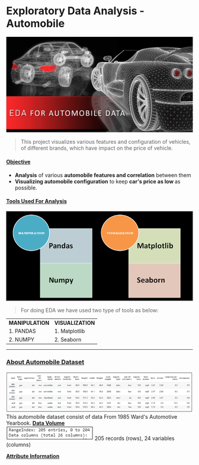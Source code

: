 # Exploratory Data Analysis - Automobile
![enter image description here](https://github.com/ankesh-verma/EDA-Automobile-Data/blob/main/image/HeadImage.jpg?raw=true)
> This project visualizes various features and configuration of vehicles, of different brands, which have impact on the price of vehicle.

#### <u>Objective</u>
  * <b> Analysis</b> of various <b>automobile features and correlation</b> between them
  * <b>Visualizing automobile configuration</b> to keep <b>car's price as low </b>as possible. 

####  <u>Tools Used For Analysis</u>
![EDA TOOLS](https://github.com/ankesh-verma/EDA-Automobile-Data/blob/main/image/Tool.PNG?raw=true)
> For doing EDA we have used two type of tools as below:
<table align=center>
<tr><td><b>MANIPULATION</b></td><td><b>VISUALIZATION</b></td></tr>
<tr><td>1. PANDAS</td><td>1. Matplotlib</td></tr>
<tr><td>2. NUMPY</td><td>2.  Seaborn </td></tr>
</table>
<hr>

### <u>About Automobile Dataset</u>
![enter image description here](https://github.com/ankesh-verma/EDA-Automobile-Data/blob/main/image/DataSet.PNG?raw=true)
 This automobile dataset consist of data From 1985 Ward's Automotive Yearbook.
<u>**Data Volume**</u>     
![enter image description here](https://github.com/ankesh-verma/EDA-Automobile-Data/blob/main/image/rows_cols.PNG?raw=true)
            205 records (rows), 24 variables (columns)
            
 **<u>Attribute Information</u>**
